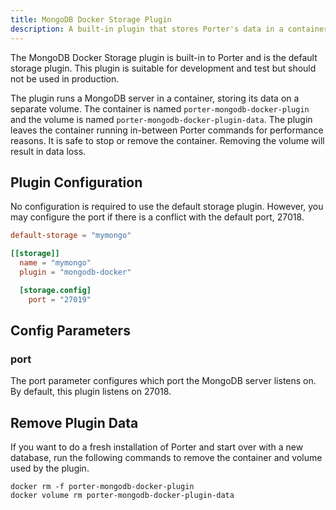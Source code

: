 ```yaml
---
title: MongoDB Docker Storage Plugin
description: A built-in plugin that stores Porter's data in a container running MongoDB.
---
```


The MongoDB Docker Storage plugin is built-in to Porter and is the default
storage plugin. This plugin is suitable for development and test but should not
be used in production.

The plugin runs a MongoDB server in a container, storing its data on a separate
volume. The container is named `porter-mongodb-docker-plugin` and the volume is
named `porter-mongodb-docker-plugin-data`. The plugin leaves the container
running in-between Porter commands for performance reasons. It is safe to stop
or remove the container. Removing the volume will result in data loss.

## Plugin Configuration

No configuration is required to use the default storage plugin. However, you may
configure the port if there is a conflict with the default port, 27018.

```toml
default-storage = "mymongo"

[[storage]]
  name = "mymongo"
  plugin = "mongodb-docker"

  [storage.config]
    port = "27019"
```

[config file]: /configuration/#config-file

## Config Parameters

### port

The port parameter configures which port the MongoDB server listens on. By default, this plugin listens on 27018.


## Remove Plugin Data

If you want to do a fresh installation of Porter and start over with a new database, run the following commands to remove the container and volume used by the plugin.

```
docker rm -f porter-mongodb-docker-plugin
docker volume rm porter-mongodb-docker-plugin-data
```